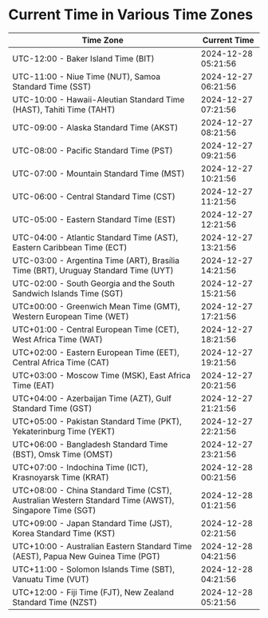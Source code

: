 # Current Time in Various Time Zones

| Time Zone | Current Time |
|-----------|--------------|
| UTC-12:00 - Baker Island Time (BIT) | 2024-12-28 05:21:56 |
| UTC-11:00 - Niue Time (NUT), Samoa Standard Time (SST) | 2024-12-27 06:21:56 |
| UTC-10:00 - Hawaii-Aleutian Standard Time (HAST), Tahiti Time (TAHT) | 2024-12-27 07:21:56 |
| UTC-09:00 - Alaska Standard Time (AKST) | 2024-12-27 08:21:56 |
| UTC-08:00 - Pacific Standard Time (PST) | 2024-12-27 09:21:56 |
| UTC-07:00 - Mountain Standard Time (MST) | 2024-12-27 10:21:56 |
| UTC-06:00 - Central Standard Time (CST) | 2024-12-27 11:21:56 |
| UTC-05:00 - Eastern Standard Time (EST) | 2024-12-27 12:21:56 |
| UTC-04:00 - Atlantic Standard Time (AST), Eastern Caribbean Time (ECT) | 2024-12-27 13:21:56 |
| UTC-03:00 - Argentina Time (ART), Brasília Time (BRT), Uruguay Standard Time (UYT) | 2024-12-27 14:21:56 |
| UTC-02:00 - South Georgia and the South Sandwich Islands Time (SGT) | 2024-12-27 15:21:56 |
| UTC±00:00 - Greenwich Mean Time (GMT), Western European Time (WET) | 2024-12-27 17:21:56 |
| UTC+01:00 - Central European Time (CET), West Africa Time (WAT) | 2024-12-27 18:21:56 |
| UTC+02:00 - Eastern European Time (EET), Central Africa Time (CAT) | 2024-12-27 19:21:56 |
| UTC+03:00 - Moscow Time (MSK), East Africa Time (EAT) | 2024-12-27 20:21:56 |
| UTC+04:00 - Azerbaijan Time (AZT), Gulf Standard Time (GST) | 2024-12-27 21:21:56 |
| UTC+05:00 - Pakistan Standard Time (PKT), Yekaterinburg Time (YEKT) | 2024-12-27 22:21:56 |
| UTC+06:00 - Bangladesh Standard Time (BST), Omsk Time (OMST) | 2024-12-27 23:21:56 |
| UTC+07:00 - Indochina Time (ICT), Krasnoyarsk Time (KRAT) | 2024-12-28 00:21:56 |
| UTC+08:00 - China Standard Time (CST), Australian Western Standard Time (AWST), Singapore Time (SGT) | 2024-12-28 01:21:56 |
| UTC+09:00 - Japan Standard Time (JST), Korea Standard Time (KST) | 2024-12-28 02:21:56 |
| UTC+10:00 - Australian Eastern Standard Time (AEST), Papua New Guinea Time (PGT) | 2024-12-28 04:21:56 |
| UTC+11:00 - Solomon Islands Time (SBT), Vanuatu Time (VUT) | 2024-12-28 04:21:56 |
| UTC+12:00 - Fiji Time (FJT), New Zealand Standard Time (NZST) | 2024-12-28 05:21:56 |
